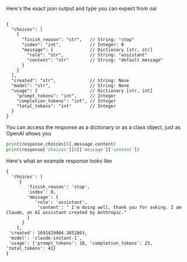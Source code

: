 Here's the exact json output and type you can expect from oai

```json5

{
  "choices": [
    {
      "finish_reason": "str",   // String: "stop"
      "index": "int",           // Integer: 0
      "message": {              // Dictionary [str, str]
        "role": "str",          // String: "assistant"
        "content": "str"        // String: "default message"
      }
    }
  ],
  "created": "str",             // String: None
  "model": "str",               // String: None
  "usage": {                    // Dictionary [str, int]
    "prompt_tokens": "int",     // Integer
    "completion_tokens": "int", // Integer
    "total_tokens": "int"       // Integer
  }
}
```
You can access the response as a dictionary or as a class object, just as OpenAI allows you

```python
print(response.choices[0].message.content)
print(response['choices'][0]['message']['content'])
```

Here's what an example response looks like

```json5
{
  'choices': [
     {
        'finish_reason': 'stop',
        'index': 0,
        'message': {
           'role': 'assistant',
            'content': " I'm doing well, thank you for asking. I am Claude, an AI assistant created by Anthropic."
        }
      }
    ],
 'created': 1691429984.3852863,
 'model': 'claude-instant-1',
 'usage': {'prompt_tokens': 18, 'completion_tokens': 23, 'total_tokens': 41}
}
```